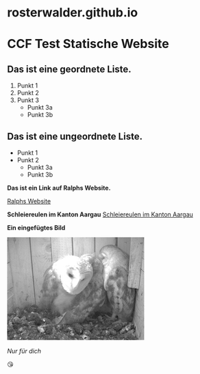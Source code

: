 # rosterwalder.github.io

# CCF Test Statische Website
## Das ist eine geordnete Liste.

1. Punkt 1
2. Punkt 2
3. Punkt 3
   * Punkt 3a
   * Punkt 3b

## Das ist eine ungeordnete Liste.

* Punkt 1
* Punkt 2
  * Punkt 3a
  * Punkt 3b
  
**Das ist ein Link auf Ralphs Website.**

[Ralphs Website](http://ralph-osterwalder.ch)

**Schleiereulen im Kanton Aargau**
[Schleiereulen im Kanton Aargau](http://eule-live.ch)

**Ein eingefügtes Bild**

![Kommentar](Schleiereulen.jpg)

*Nur für dich*

 :kissing_heart:
